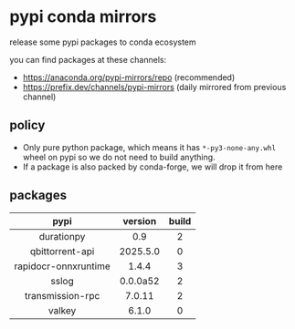 # pypi conda mirrors

release some pypi packages to conda ecosystem

you can find packages at these channels:

- <https://anaconda.org/pypi-mirrors/repo> (recommended)
- <https://prefix.dev/channels/pypi-mirrors> (daily mirrored from previous channel)

## policy

- Only pure python package, which means it has `*-py3-none-any.whl` wheel on pypi so we do not need to build anything.
- If a package is also packed by conda-forge, we will drop it from here

## packages

|         pypi         | version  | build |
| :------------------: | :------: | :---: |
|      durationpy      |   0.9    |   2   |
|   qbittorrent-api    | 2025.5.0 |   0   |
| rapidocr-onnxruntime |  1.4.4   |   3   |
|        sslog         | 0.0.0a52 |   2   |
|   transmission-rpc   |  7.0.11  |   2   |
|        valkey        |  6.1.0   |   0   |
